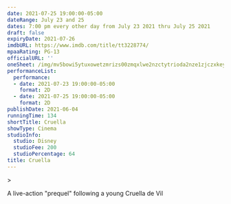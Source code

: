 ```yaml
---
date: 2021-07-25 19:00:00-05:00
dateRange: July 23 and 25
dates: 7:00 pm every other day from July 23 2021 thru July 25 2021
draft: false
expiryDate: 2021-07-26
imdbURL: https://www.imdb.com/title/tt3228774/
mpaaRating: PG-13
officialURL: ''
oneSheet: /img/mv5bowi5ytuxowetzmrizs00zmqxlwe2nzctytrioda2nze1zjczxkeyxkfqcgdeqxvymdm2ndm2mq-._v1_.jpg
performanceList:
  performance:
  - date: 2021-07-23 19:00:00-05:00
    format: 2D
  - date: 2021-07-25 19:00:00-05:00
    format: 2D
publishDate: 2021-06-04
runningTime: 134
shortTitle: Cruella
showType: Cinema
studioInfo:
  studio: Disney
  studioFee: 200
  studioPercentage: 64
title: Cruella
---
```


\>

A live-action "prequel" following a young Cruella de Vil